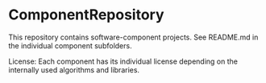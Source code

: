 # ComponentRepository

This repository contains software-component projects. See README.md in the individual component subfolders.

License: Each component has its individual license depending on the internally used algorithms and libraries.
